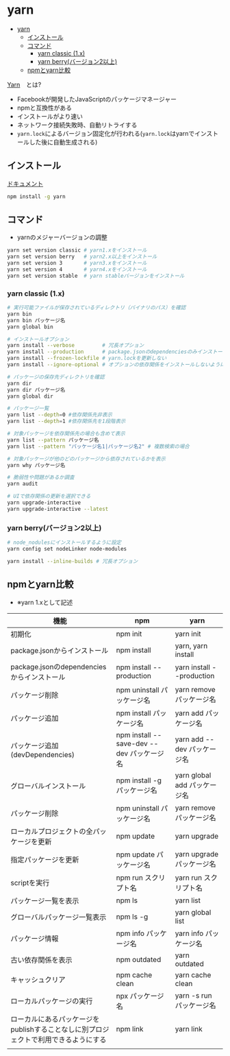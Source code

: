 # yarn

- [yarn](#yarn)
  - [インストール](#インストール)
  - [コマンド](#コマンド)
    - [yarn classic (1.x)](#yarn-classic-1x)
    - [yarn berry(バージョン2以上)](#yarn-berryバージョン2以上)
  - [npmとyarn比較](#npmとyarn比較)

[Yarn](https://www.wakuwakubank.com/posts/307-javascript-yarn/)　とは?

- Facebookが開発したJavaScriptのパッケージマネージャー
- npmと互換性がある
- インストールがより速い
- ネットワーク接続失敗時、自動リトライする
- `yarn.lock`によるバージョン固定化が行われる(`yarn.lock`はyarnでインストールした後に自動生成される)

## インストール

[ドキュメント](https://classic.yarnpkg.com/en/docs/cli/install)

```sh
npm install -g yarn
```

## コマンド

- yarnのメジャーバージョンの調整

```sh
yarn set version classic # yarn1.xをインストール
yarn set version berry   # yarn2.x以上をインストール
yarn set version 3       # yarn3.xをインストール
yarn set version 4       # yarn4.xをインストール
yarn set version stable  # yarn stableバージョンをインストール
```

### yarn classic (1.x)

```sh
# 実行可能ファイルが保存されているディレクトリ（バイナリのパス）を確認
yarn bin
yarn bin パッケージ名
yarn global bin

# インストールオプション
yarn install --verbose         # 冗長オプション
yarn install --production      # package.jsonのdependenciesのみインストール
yarn install --frozen-lockfile # yarn.lockを更新しない
yarn install --ignore-optional # オプションの依存関係をインストールしないようにする

# パッケージの保存先ディレクトリを確認
yarn dir
yarn dir パッケージ名
yarn global dir

# パッケージ一覧
yarn list --depth=0 #依存関係先非表示
yarn list --depth=1 #依存関係先を1段階表示

# 対象パッケージを依存関係先の場合も含めて表示
yarn list --pattern パッケージ名
yarn list --pattern "パッケージ名1|パッケージ名2" # 複数検索の場合

# 対象パッケージが他のどのパッケージから依存されているかを表示
yarn why パッケージ名

# 脆弱性や問題があるか調査
yarn audit

# UIで依存関係の更新を選択できる
yarn upgrade-interactive
yarn upgrade-interactive --latest
```

### yarn berry(バージョン2以上)

```sh
# node_nodulesにインストールするように設定
yarn config set nodeLinker node-modules

yarn install --inline-builds # 冗長オプション
```

## npmとyarn比較

- ※yarn 1.xとして記述

| 機能 | npm | yarn |
| -- | -- | -- |
| 初期化 | npm init | yarn init |
| package.jsonからインストール | npm install | yarn, yarn install |
| package.jsonのdependenciesからインストール | npm install --production | yarn install --production |
| パッケージ削除 | npm uninstall パッケージ名 | yarn remove パッケージ名 |
| パッケージ追加 | npm install パッケージ名 | yarn add パッケージ名 |
| パッケージ追加(devDependencies) | npm install --save-dev --dev パッケージ名 | yarn add --dev パッケージ名 |
| グローバルインストール | npm install -g パッケージ名 | yarn global add パッケージ名 |
| パッケージ削除 | npm uninstall パッケージ名 | yarn remove パッケージ名 |
| ローカルプロジェクトの全パッケージを更新 | npm update | yarn upgrade |
| 指定パッケージを更新 | npm update パッケージ名 | yarn upgrade パッケージ名 |
| scriptを実行 | npm run スクリプト名 | yarn run スクリプト名 |
| パッケージ一覧を表示 | npm ls | yarn list |
| グローバルパッケージ一覧表示 | npm ls -g | yarn global list |
| パッケージ情報 | npm info パッケージ名 | yarn info パッケージ名 |
| 古い依存関係を表示 | npm outdated | yarn outdated |
| キャッシュクリア | npm cache clean | yarn cache clean |
| ローカルパッケージの実行 | npx パッケージ名 | yarn -s run パッケージ名 |
| ローカルにあるパッケージをpublishすることなしに別プロジェクトで利用できるようにする | npm link | yarn link |
|  |  |  |
